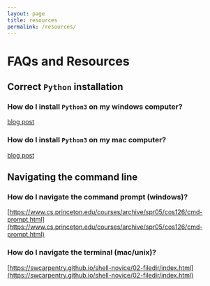 ```yaml
---
layout: page
title: resources
permalink: /resources/
---
```


# FAQs and Resources

## Correct `Python` installation

### How do I install `Python3` on my windows computer?

[blog post](https://wsvincent.com/install-python3-windows/)

### How do I install `Python3` on my mac computer?

[blog post](https://wsvincent.com/install-python3-mac/)

## Navigating the command line

### How do I navigate the command prompt (windows)?
[https://www.cs.princeton.edu/courses/archive/spr05/cos126/cmd-prompt.html](https://www.cs.princeton.edu/courses/archive/spr05/cos126/cmd-prompt.html)

### How do I navigate the terminal (mac/unix)?
[https://swcarpentry.github.io/shell-novice/02-filedir/index.html](https://swcarpentry.github.io/shell-novice/02-filedir/index.html)
